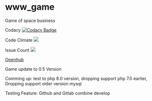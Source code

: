 # www_game
Game of space business

Codacy [![Codacy Badge](https://app.codacy.com/project/badge/Grade/651ec876b1d7478fb5c965db0ba29460)](https://www.codacy.com/gh/Dragonius/www_game/dashboard?utm_source=github.com&amp;utm_medium=referral&amp;utm_content=Dragonius/www_game&amp;utm_campaign=Badge_Grade)</a>


Code Climate <a href="https://codeclimate.com/github/Dragonius/www_game/maintainability"><img src="https://api.codeclimate.com/v1/badges/106c21ac47d316777d29/maintainability" /></a>

Issue Count <a href="https://codeclimate.com/github/Dragonius/www_game"><img src="https://codeclimate.com/github/Dragonius/www_game/badges/issue_count.svg" /></a>

<a href="https://www.openhub.net/p/www_game">Openhub</a>


Game update to 0.5 Version

Comming up: 
test to php 8.0 version, 
dropping support php 7.0 earlier,
Dropping support older version mysql


Testing Feature: Github and Gitlab combine develop